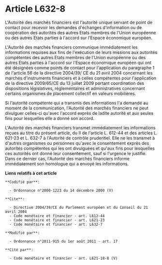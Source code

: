 # Article L632-8

L'Autorité des marchés financiers est l'autorité unique servant de point de contact pour recevoir les demandes d'échanges
d'information ou de coopération des autorités des autres Etats membres de l'Union européenne ou des autres Etats parties à
l'accord sur l'Espace économique européen. 

L'Autorité des marchés financiers communique immédiatement les informations requises aux fins de l'exécution de leurs
missions aux autorités compétentes des autres Etats membres de l'Union européenne ou des autres Etats parties à l'accord sur
l'Espace économique européen qui ont été désignées comme points de contact pour l'application du paragraphe 1 de l'article 56
de la directive 2004/39/ CE du 21 avril 2004 concernant les marchés d'instruments financiers et à celles compétentes pour
l'application de la directive 2009/65/CE du 13 juillet 2009 portant coordination des dispositions législatives,
réglementaires et administratives concernant certains organismes de placement collectif en valeurs mobilières. 

Si l'autorité compétente qui a transmis des informations l'a demandé au moment de la communication, l'Autorité des marchés
financiers ne peut divulguer celles-ci qu'avec l'accord exprès de ladite autorité et aux seules fins pour lesquelles elle a
donné son accord. 

L'Autorité des marchés financiers transmet immédiatement les informations reçues au titre du présent article, du II de
l'article L. 612-44 et des articles L. 621-23 et L. 632-7 à l'Autorité de contrôle prudentiel. Elle ne les transmet à
d'autres organismes ou personnes qu'avec le consentement exprès des autorités compétentes qui les ont divulguées et qu'aux
fins pour lesquelles ces autorités ont donné leur consentement, sauf si l'urgence le justifie. Dans ce dernier cas,
l'Autorité des marchés financiers informe immédiatement son homologue qui a envoyé les informations.

**Liens relatifs à cet article**

	**Codifié par**:

	  - Ordonnance n°2000-1223 du 14 décembre 2000 (V)

	**Cite**:

	  - Directive 2004/39/CE du Parlement européen et du Conseil du 21 avril 2004
	  - Code monétaire et financier - art. L612-44
	  - Code monétaire et financier - art. L621-23
	  - Code monétaire et financier - art. L632-7

	**Modifié par**:

	  - Ordonnance n°2011-915 du 1er août 2011 - art. 17

	**Cité par**:

	  - Code monétaire et financier - art. L621-18-8 (V)
